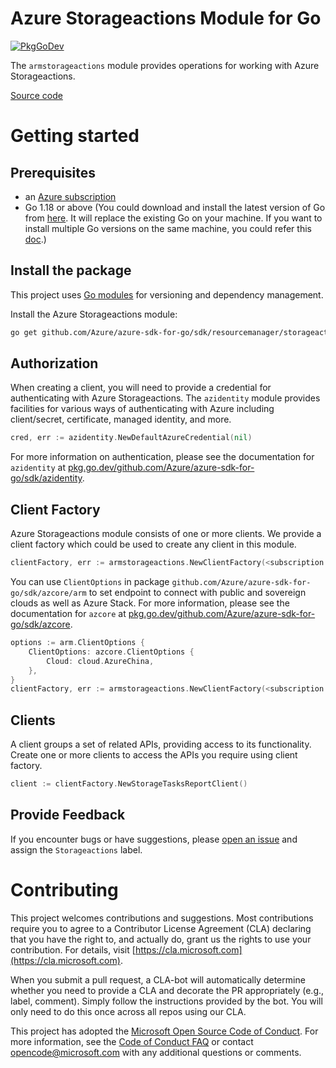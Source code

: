 # Azure Storageactions Module for Go

[![PkgGoDev](https://pkg.go.dev/badge/github.com/Azure/azure-sdk-for-go/sdk/resourcemanager/storageactions/armstorageactions)](https://pkg.go.dev/github.com/Azure/azure-sdk-for-go/sdk/resourcemanager/storageactions/armstorageactions)

The `armstorageactions` module provides operations for working with Azure Storageactions.

[Source code](https://github.com/Azure/azure-sdk-for-go/tree/main/sdk/resourcemanager/storageactions/armstorageactions)

# Getting started

## Prerequisites

- an [Azure subscription](https://azure.microsoft.com/free/)
- Go 1.18 or above (You could download and install the latest version of Go from [here](https://go.dev/doc/install). It will replace the existing Go on your machine. If you want to install multiple Go versions on the same machine, you could refer this [doc](https://go.dev/doc/manage-install).)

## Install the package

This project uses [Go modules](https://github.com/golang/go/wiki/Modules) for versioning and dependency management.

Install the Azure Storageactions module:

```sh
go get github.com/Azure/azure-sdk-for-go/sdk/resourcemanager/storageactions/armstorageactions
```

## Authorization

When creating a client, you will need to provide a credential for authenticating with Azure Storageactions.  The `azidentity` module provides facilities for various ways of authenticating with Azure including client/secret, certificate, managed identity, and more.

```go
cred, err := azidentity.NewDefaultAzureCredential(nil)
```

For more information on authentication, please see the documentation for `azidentity` at [pkg.go.dev/github.com/Azure/azure-sdk-for-go/sdk/azidentity](https://pkg.go.dev/github.com/Azure/azure-sdk-for-go/sdk/azidentity).

## Client Factory

Azure Storageactions module consists of one or more clients. We provide a client factory which could be used to create any client in this module.

```go
clientFactory, err := armstorageactions.NewClientFactory(<subscription ID>, cred, nil)
```

You can use `ClientOptions` in package `github.com/Azure/azure-sdk-for-go/sdk/azcore/arm` to set endpoint to connect with public and sovereign clouds as well as Azure Stack. For more information, please see the documentation for `azcore` at [pkg.go.dev/github.com/Azure/azure-sdk-for-go/sdk/azcore](https://pkg.go.dev/github.com/Azure/azure-sdk-for-go/sdk/azcore).

```go
options := arm.ClientOptions {
    ClientOptions: azcore.ClientOptions {
        Cloud: cloud.AzureChina,
    },
}
clientFactory, err := armstorageactions.NewClientFactory(<subscription ID>, cred, &options)
```

## Clients

A client groups a set of related APIs, providing access to its functionality.  Create one or more clients to access the APIs you require using client factory.

```go
client := clientFactory.NewStorageTasksReportClient()
```

## Provide Feedback

If you encounter bugs or have suggestions, please
[open an issue](https://github.com/Azure/azure-sdk-for-go/issues) and assign the `Storageactions` label.

# Contributing

This project welcomes contributions and suggestions. Most contributions require
you to agree to a Contributor License Agreement (CLA) declaring that you have
the right to, and actually do, grant us the rights to use your contribution.
For details, visit [https://cla.microsoft.com](https://cla.microsoft.com).

When you submit a pull request, a CLA-bot will automatically determine whether
you need to provide a CLA and decorate the PR appropriately (e.g., label,
comment). Simply follow the instructions provided by the bot. You will only
need to do this once across all repos using our CLA.

This project has adopted the
[Microsoft Open Source Code of Conduct](https://opensource.microsoft.com/codeofconduct/).
For more information, see the
[Code of Conduct FAQ](https://opensource.microsoft.com/codeofconduct/faq/)
or contact [opencode@microsoft.com](mailto:opencode@microsoft.com) with any
additional questions or comments.